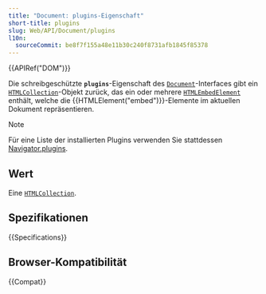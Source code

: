 ```yaml
---
title: "Document: plugins-Eigenschaft"
short-title: plugins
slug: Web/API/Document/plugins
l10n:
  sourceCommit: be8f7f155a48e11b30c240f8731afb1845f85378
---
```


{{APIRef("DOM")}}

Die schreibgeschützte **`plugins`**-Eigenschaft des [`Document`](/de/docs/Web/API/Document)-Interfaces gibt ein [`HTMLCollection`](/de/docs/Web/API/HTMLCollection)-Objekt zurück, das ein oder mehrere [`HTMLEmbedElement`](/de/docs/Web/API/HTMLEmbedElement) enthält, welche die {{HTMLElement("embed")}}-Elemente im aktuellen Dokument repräsentieren.

> [!NOTE]
> Für eine Liste der installierten Plugins verwenden Sie stattdessen [Navigator.plugins](/de/docs/Web/API/Navigator/plugins).

## Wert

Eine [`HTMLCollection`](/de/docs/Web/API/HTMLCollection).

## Spezifikationen

{{Specifications}}

## Browser-Kompatibilität

{{Compat}}
